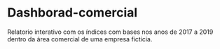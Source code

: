 # Dashborad-comercial
Relatorio interativo com  os índices com bases nos anos de 2017 a 2019 dentro da área comercial de uma empresa ficticia.
